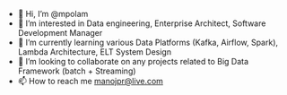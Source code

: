 - 👋 Hi, I’m @mpolam
- 👀 I’m interested in Data engineering, Enterprise Architect, Software Development Manager
- 🌱 I’m currently learning various Data Platforms (Kafka, Airflow, Spark), Lambda Architecture, ELT System Design
- 💞️ I’m looking to collaborate on any projects related to Big Data Framework (batch + Streaming) 
- 📫 How to reach me manojpr@live.com

<!---
mpolam/mpolam is a ✨ special ✨ repository because its `README.md` (this file) appears on your GitHub profile.
You can click the Preview link to take a look at your changes.
--->

